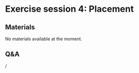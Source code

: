 # Exercise session 4: Placement

<!--
The files for the exercises can be found in `Exercises/HPE/day2/Binding`
and `Exercises/HPE/day2/gpu_perf_binding`.

Try different binding options for CPU execution (look at slides and use envars to change order and display the order) and for GPU execution (gpu_perf_binding). See also the PDF or `README.md` files in those directories.
-->

<!--
Check slide 6 and 7 of the exercise assignments for more information.
-->

## Materials

No materials available at the moment.

<!--
Temporary location of materials (for the lifetime of the training project):

-   See the exercise assignments in
    `/project/project_465001362/Slides/HPE/Exercises_day2.pdf`
    `/project/project_465001362/Slides/HPE/Exercises.pdf` (whichever is present)

-   Exercise files in `/project/project_465001362/Exercises/day2`

Temporary web-available materials:

-    Overview exercise assignments day 1-2 temporarily available on
     [this link](https://462000265.lumidata.eu/4day-20241028/files/LUMI-4day-20241028-2_Exercises_day2.pdf)
-->

<!--
Archived materials on LUMI:

-   Exercise assignments in `/appl/local/training/4day-20241028/files/LUMI-4day-20241028-Exercises_HPE.pdf`

-   Exercises as bizp2-compressed tar file in
    `/appl/local/training/4day-20241028/files/LUMI-4day-20241028-Exercises_HPE.tar.bz2`

-   Exercises as uncompressed tar file in
    `/appl/local/training/4day-20241028/files/LUMI-4day-20241028-Exercises_HPE.tar`
-->


## Q&A

/
